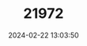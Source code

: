 ---
title: "21972"
category: "Tokudaia muenninki"
draft: false
date: 2024-02-22 13:03:50
languages:
  English: ["Muennink's Spiny Rat", "Okinawa Spiny Rat"]
---